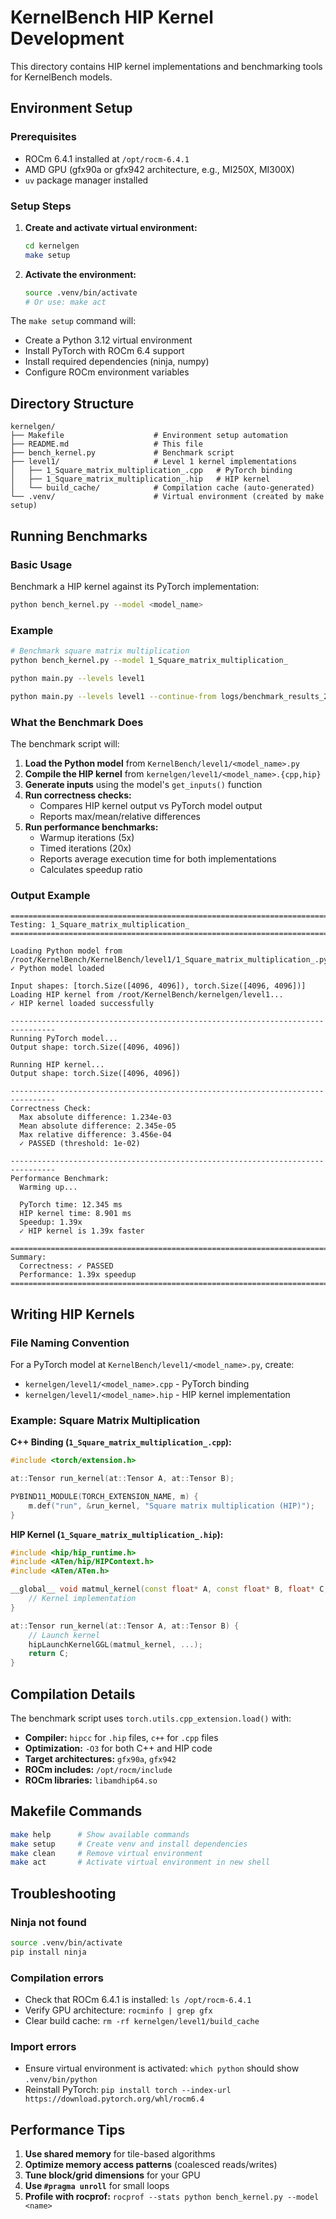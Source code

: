 # KernelBench HIP Kernel Development

This directory contains HIP kernel implementations and benchmarking tools for KernelBench models.

## Environment Setup

### Prerequisites
- ROCm 6.4.1 installed at `/opt/rocm-6.4.1`
- AMD GPU (gfx90a or gfx942 architecture, e.g., MI250X, MI300X)
- `uv` package manager installed

### Setup Steps

1. **Create and activate virtual environment:**
   ```bash
   cd kernelgen
   make setup
   ```

2. **Activate the environment:**
   ```bash
   source .venv/bin/activate
   # Or use: make act
   ```

The `make setup` command will:
- Create a Python 3.12 virtual environment
- Install PyTorch with ROCm 6.4 support
- Install required dependencies (ninja, numpy)
- Configure ROCm environment variables

## Directory Structure

```
kernelgen/
├── Makefile                    # Environment setup automation
├── README.md                   # This file
├── bench_kernel.py             # Benchmark script
├── level1/                     # Level 1 kernel implementations
│   ├── 1_Square_matrix_multiplication_.cpp   # PyTorch binding
│   ├── 1_Square_matrix_multiplication_.hip   # HIP kernel
│   └── build_cache/            # Compilation cache (auto-generated)
└── .venv/                      # Virtual environment (created by make setup)
```

## Running Benchmarks

### Basic Usage

Benchmark a HIP kernel against its PyTorch implementation:

```bash
python bench_kernel.py --model <model_name>
```

### Example

```bash
# Benchmark square matrix multiplication
python bench_kernel.py --model 1_Square_matrix_multiplication_

python main.py --levels level1

python main.py --levels level1 --continue-from logs/benchmark_results_20251007_042506.json --skip-generation 

```

### What the Benchmark Does

The benchmark script will:

1. **Load the Python model** from `KernelBench/level1/<model_name>.py`
2. **Compile the HIP kernel** from `kernelgen/level1/<model_name>.{cpp,hip}`
3. **Generate inputs** using the model's `get_inputs()` function
4. **Run correctness checks:**
   - Compares HIP kernel output vs PyTorch model output
   - Reports max/mean/relative differences
5. **Run performance benchmarks:**
   - Warmup iterations (5x)
   - Timed iterations (20x)
   - Reports average execution time for both implementations
   - Calculates speedup ratio

### Output Example

```
================================================================================
Testing: 1_Square_matrix_multiplication_
================================================================================

Loading Python model from /root/KernelBench/KernelBench/level1/1_Square_matrix_multiplication_.py...
✓ Python model loaded

Input shapes: [torch.Size([4096, 4096]), torch.Size([4096, 4096])]
Loading HIP kernel from /root/KernelBench/kernelgen/level1...
✓ HIP kernel loaded successfully

--------------------------------------------------------------------------------
Running PyTorch model...
Output shape: torch.Size([4096, 4096])

Running HIP kernel...
Output shape: torch.Size([4096, 4096])

--------------------------------------------------------------------------------
Correctness Check:
  Max absolute difference: 1.234e-03
  Mean absolute difference: 2.345e-05
  Max relative difference: 3.456e-04
  ✓ PASSED (threshold: 1e-02)

--------------------------------------------------------------------------------
Performance Benchmark:
  Warming up...

  PyTorch time: 12.345 ms
  HIP kernel time: 8.901 ms
  Speedup: 1.39x
  ✓ HIP kernel is 1.39x faster

================================================================================
Summary:
  Correctness: ✓ PASSED
  Performance: 1.39x speedup
================================================================================
```

## Writing HIP Kernels

### File Naming Convention

For a PyTorch model at `KernelBench/level1/<model_name>.py`, create:
- `kernelgen/level1/<model_name>.cpp` - PyTorch binding
- `kernelgen/level1/<model_name>.hip` - HIP kernel implementation

### Example: Square Matrix Multiplication

**C++ Binding (`1_Square_matrix_multiplication_.cpp`):**
```cpp
#include <torch/extension.h>

at::Tensor run_kernel(at::Tensor A, at::Tensor B);

PYBIND11_MODULE(TORCH_EXTENSION_NAME, m) {
    m.def("run", &run_kernel, "Square matrix multiplication (HIP)");
}
```

**HIP Kernel (`1_Square_matrix_multiplication_.hip`):**
```cpp
#include <hip/hip_runtime.h>
#include <ATen/hip/HIPContext.h>
#include <ATen/ATen.h>

__global__ void matmul_kernel(const float* A, const float* B, float* C, int N) {
    // Kernel implementation
}

at::Tensor run_kernel(at::Tensor A, at::Tensor B) {
    // Launch kernel
    hipLaunchKernelGGL(matmul_kernel, ...);
    return C;
}
```

## Compilation Details

The benchmark script uses `torch.utils.cpp_extension.load()` with:
- **Compiler:** `hipcc` for `.hip` files, `c++` for `.cpp` files
- **Optimization:** `-O3` for both C++ and HIP code
- **Target architectures:** `gfx90a`, `gfx942`
- **ROCm includes:** `/opt/rocm/include`
- **ROCm libraries:** `libamdhip64.so`

## Makefile Commands

```bash
make help      # Show available commands
make setup     # Create venv and install dependencies
make clean     # Remove virtual environment
make act       # Activate virtual environment in new shell
```

## Troubleshooting

### Ninja not found
```bash
source .venv/bin/activate
pip install ninja
```

### Compilation errors
- Check that ROCm 6.4.1 is installed: `ls /opt/rocm-6.4.1`
- Verify GPU architecture: `rocminfo | grep gfx`
- Clear build cache: `rm -rf kernelgen/level1/build_cache`

### Import errors
- Ensure virtual environment is activated: `which python` should show `.venv/bin/python`
- Reinstall PyTorch: `pip install torch --index-url https://download.pytorch.org/whl/rocm6.4`

## Performance Tips

1. **Use shared memory** for tile-based algorithms
2. **Optimize memory access patterns** (coalesced reads/writes)
3. **Tune block/grid dimensions** for your GPU
4. **Use `#pragma unroll`** for small loops
5. **Profile with rocprof:** `rocprof --stats python bench_kernel.py --model <name>`
